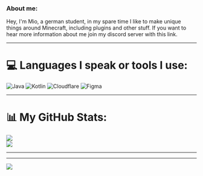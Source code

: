 ### About me:

Hey, I'm Mio, a german student, in my spare time I like to make unique things around Minecraft, including plugins and other stuff. If you want to hear more information about me join my discord server with this link.

<hr>


# 💻 Languages I speak or tools I use:
![Java](https://img.shields.io/badge/java-%23ED8B00.svg?style=for-the-badge&logo=openjdk&logoColor=white) ![Kotlin](https://img.shields.io/badge/kotlin-%237F52FF.svg?style=for-the-badge&logo=kotlin&logoColor=white) ![Cloudflare](https://img.shields.io/badge/Cloudflare-F38020?style=for-the-badge&logo=Cloudflare&logoColor=white) ![Figma](https://img.shields.io/badge/figma-%23F24E1E.svg?style=for-the-badge&logo=figma&logoColor=white)

<hr>

# 📊 My GitHub Stats:
![](https://github-readme-stats.vercel.app/api?username=MioArchive&theme=transparent&hide_border=true&include_all_commits=true&count_private=true)<br/>
![](https://github-readme-stats.vercel.app/api/top-langs/?username=MioArchive&theme=transparent&hide_border=true&include_all_commits=true&count_private=true&layout=compact)

<hr>

---
[![](https://visitcount.itsvg.in/api?id=MioArchive&icon=0&color=1)](https://visitcount.itsvg.in)

